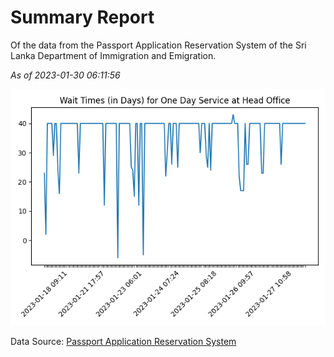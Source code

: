 # Summary Report

Of the data from the Passport Application Reservation System of the Sri Lanka Department of Immigration and Emigration.

*As of 2023-01-30 06:11:56*

![Wait Time Chart](summary.wait_time_chart.png)

Data Source: [Passport Application Reservation System](https://eservices.immigration.gov.lk:8443/appointment/pages/reservationApplication.xhtml)